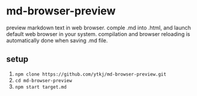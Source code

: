 # md-browser-preview

preview markdown text in web browser.
comple .md into .html, and launch default web browser in your system.
compilation and browser reloading is automatically done when saving .md file.

## setup

1. `npm clone https://github.com/ytkj/md-browser-preview.git`
2. `cd md-browser-preview`
3. `npm start target.md`
